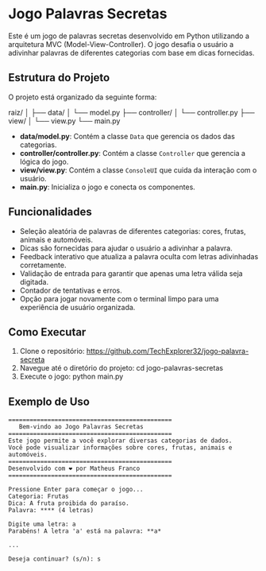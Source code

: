 # Jogo Palavras Secretas

Este é um jogo de palavras secretas desenvolvido em Python utilizando a arquitetura MVC (Model-View-Controller). O jogo desafia o usuário a adivinhar palavras de diferentes categorias com base em dicas fornecidas.

## Estrutura do Projeto

O projeto está organizado da seguinte forma:

raiz/ 
 │ ├── data/ 
  │ └── model.py 
   ├── controller/ 
    │ └── controller.py 
     ├── view/ 
      │ └── view.py 
          └── main.py

- **data/model.py**: Contém a classe `Data` que gerencia os dados das categorias.
- **controller/controller.py**: Contém a classe `Controller` que gerencia a lógica do jogo.
- **view/view.py**: Contém a classe `ConsoleUI` que cuida da interação com o usuário.
- **main.py**: Inicializa o jogo e conecta os componentes.

## Funcionalidades

- Seleção aleatória de palavras de diferentes categorias: cores, frutas, animais e automóveis.
- Dicas são fornecidas para ajudar o usuário a adivinhar a palavra.
- Feedback interativo que atualiza a palavra oculta com letras adivinhadas corretamente.
- Validação de entrada para garantir que apenas uma letra válida seja digitada.
- Contador de tentativas e erros.
- Opção para jogar novamente com o terminal limpo para uma experiência de usuário organizada.

## Como Executar

1. Clone o repositório: https://github.com/TechExplorer32/jogo-palavra-secreta
2. Navegue até o diretório do projeto: cd jogo-palavras-secretas
3. Execute o jogo: python main.py

## Exemplo de Uso

```plaintext
==============================================
   Bem-vindo ao Jogo Palavras Secretas     
==============================================
Este jogo permite a você explorar diversas categorias de dados.
Você pode visualizar informações sobre cores, frutas, animais e automóveis.
==============================================
Desenvolvido com ❤️ por Matheus Franco
==============================================

Pressione Enter para começar o jogo...
Categoria: Frutas
Dica: A fruta proibida do paraíso.
Palavra: **** (4 letras)

Digite uma letra: a
Parabéns! A letra 'a' está na palavra: **a*

...

Deseja continuar? (s/n): s
